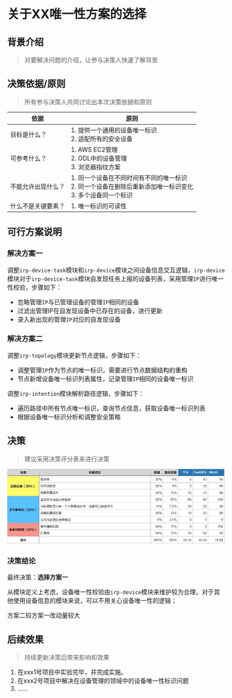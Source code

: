 # 关于XX唯一性方案的选择

## 背景介绍

> 对要解决问题的介绍，让参与决策人快速了解背景

## 决策依据/原则

> 所有参与决策人共同讨论出本次决策依据和原则

|依据|原则|
|--|--|
|目标是什么？| 1. 提供一个通用的设备唯一标识 <br/> 2. 适配所有的安全设备 |
|可参考什么？| 1. AWS EC2管理 <br/> 2. ODL中的设备管理 <br/> 3. 浏览器指纹方案 |
|不能允许出现什么？| 1. 同一个设备在不同时间有不同的唯一标识 <br/>  2. 同一个设备在删除后重新添加唯一标识变化 <br/> 3. 多个设备同一个标识 |
|什么不是关键要素？| 1. 唯一标识的可读性 |

## 可行方案说明

### 解决方案一

调整`irp-device-task`模块和`irp-device`模块之间设备信息交互逻辑，`irp-device`模块对于`irp-device-task`模块自发现任务上报的设备列表，采用管理`IP`进行唯一性校验，步骤如下：

- 忽略管理`IP`与已管理设备的管理`IP`相同的设备
- 过滤出管理IP在自发现设备中已存在的设备，进行更新
- 录入新出现的管理`IP`对应的自发现设备

### 解决方案二

调整`irp-topology`模块更新节点逻辑，步骤如下：

- 调整管理`IP`作为节点的唯一标识，需要进行节点数据结构的重构
- 节点新增设备唯一标识列表属性，记录管理`IP`相同的设备唯一标识

调整`irp-intention`模块解析路径逻辑，步骤如下：

- 遍历路径中所有节点唯一标识，查询节点信息，获取设备唯一标识列表
- 根据设备唯一标识分析和调整安全策略

## 决策

> 建议采用决策评分表来进行决策

![决策评分表](images/决策评分表.jpg)

### 决策结论

最终决策：**选择方案一**

从模块定义上考虑，设备唯一性校验由`irp-device`模块来维护较为合理，对于其他使用设备信息的模块来说，可以不用关心设备唯一性的逻辑；

方案二较方案一改动量较大

## 后续效果

> 持续更新决策后带来影响和效果

1. 在xxx1号项目中实验完毕，并完成实施。
2. 在xxx2号项目中解决在设备管理的领域中的设备唯一性标识问题
3. ......
